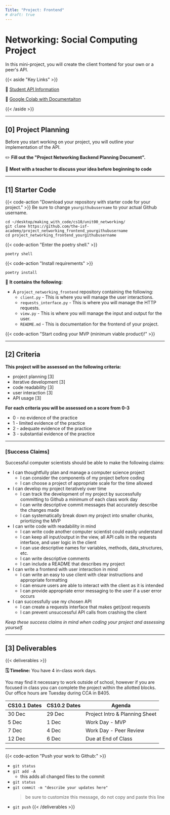 ```yaml
---
Title: "Project: Frontend"
# draft: true
---
```


# Networking: Social Computing Project

In this mini-project, you will create the client frontend for your own or a peer's API.

{{< aside "Key Links" >}}

📖 [Student API Information](http://sycs.student.isf.edu.hk/)

📖 [Google Colab with Documentaiton](https://colab.research.google.com/drive/1moJbkEmXMNAnLbKFsWUxNoSD9YGbpIP_?usp=sharing)

{{< /aside >}}

---

## [0] Project Planning

Before you start working on your project, you will outline your implementation of the API. 

✏️ **Fill out the "Project Networking Backend Planning Document".** 

👋 **Meet with a teacher to discuss your idea before beginning to code**


---

## [1] Starter Code


{{< code-action "Download your repository with starter code for your project." >}} Be sure to change `yourgithubusername` to your actual Github username.

```shell
cd ~/desktop/making_with_code/cs10/unit00_networking/
git clone https://github.com/the-isf-academy/project_networking_frontend_yourgithubusername
cd project_networking_frontend_yourgithubusername
```

{{< code-action "Enter the poetry shell." >}}
```shell
poetry shell
```

{{< code-action "Install requirements" >}}
```shell
poetry install
```

📄 **It contains the following:**
- A `project_networking_frontend` repository containing the following:
  - `client.py` - This is where you will manage the user interactions. 
  - `requests_interface.py` - This is where you will manage the HTTP requests.
  - `view.py` - This is where you will manage the input and output for the user. 
  - `README.md` - This is documentation for the frontend of your project.

{{< code-action "Start coding your MVP (minimum viable product)!" >}}

---

## [2] Criteria


**This project will be assessed on the following criteria:**
- project planning [3]
- iterative development [3]
- code readability [3]
- user interaction [3]
- API usage [3]


**For each criteria you will be assessed on a score from 0-3** 
- 0 - no evidence of the practice
- 1 - limited evidence of the practice
- 2 - adequate evidence of the practice
- 3 - substantial evidence of the practice


---

### [Success Claims]

Successful computer scientists should be able to make the following claims:
- I can thoughtfully plan and manage a computer science project 
    - I can consider the components of my project before coding
    - I can choose a project of appropriate scale for the time allowed
- I can develop my project iteratively over time
    - I can track the development of my project by successfully committing to Github a minimum of each class work day
    - I can write descriptive commit messages that accurately describe the changes made
    - I can systematically break down my project into smaller chunks, priortizing the MVP 
- I can write code with readability in mind
  - I can write code another computer scientist could easily understand
  - I can keep all input/output in the view, all API calls in the requests interface, and user logic in the client
  - I can use descriptive names for variables, methods, data_structures, etc. 
  - I can write descriptive comments
  - I can include a README that describes my project
- I can write a frontend with user interaction in mind
  - I can write an easy to use client with clear instructions and appropriate formatting
  - I can ensure users are able to interact with the client as it is intended
  - I can provide appropriate error messaging to the user if a user error occurs
- I can successfully use my chosen API
  - I can create a requests interface that makes get/post requests
  - I can prevent unsuccessful API calls from crashing the client


*Keep these success claims in mind when coding your project and assessing yourself.*


---

## [3] Deliverables

{{< deliverables >}}

**🗓️ Timeline:** You have 4 in-class work days. 

You may find it necessary to work outside of school, however if you are focused in class you can complete the project within the allotted blocks. Our office hours are Tuesday during CCA in B405. 

| CS10.1 Dates | CS10.2 Dates | Agenda                         |
|--------------|--------------|--------------------------------|
| 30 Dec       | 29 Dec       | Project Intro & Planning Sheet |
| 5 Dec       | 1 Dec       | Work Day - MVP                 |
| 7 Dec       | 4 Dec       | Work Day - Peer Review         |
| 12 Dec       | 6 Dec       | Due at End of Class       |

---

{{< code-action "Push your work to Github:" >}}
- `git status`
- `git add -A`
    - this adds all changed files to the commit
- `git status`
- `git commit -m "describe your updates here"`
  > be sure to customize this message, do not copy and paste this line
- `git push`
{{< /deliverables >}}
